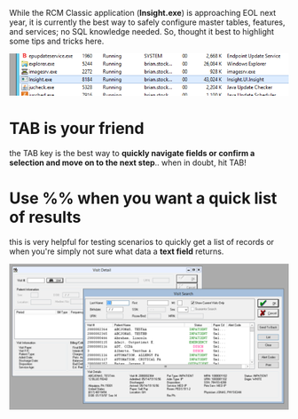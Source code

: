 While the RCM Classic application (**Insight.exe**) is approaching EOL next year, it is currently the best way to safely configure master tables, features, and services; no SQL knowledge needed. So, thought it best to highlight some tips and tricks here.

![image.png](/.attachments/image-448a7025-91de-4f7d-a6bb-65b789d76ccc.png)

# TAB is your friend
the TAB key is the best way to **quickly navigate fields or confirm a selection and move on to the next step**.. when in doubt, hit TAB!

# Use %% when you want a quick list of results
this is very helpful for testing scenarios to quickly get a list of records or when you're simply not sure what data a **text field** returns.

![image.png](/.attachments/image-cf478c8d-f8da-480f-b6c3-03b6f6e63e7d.png)

